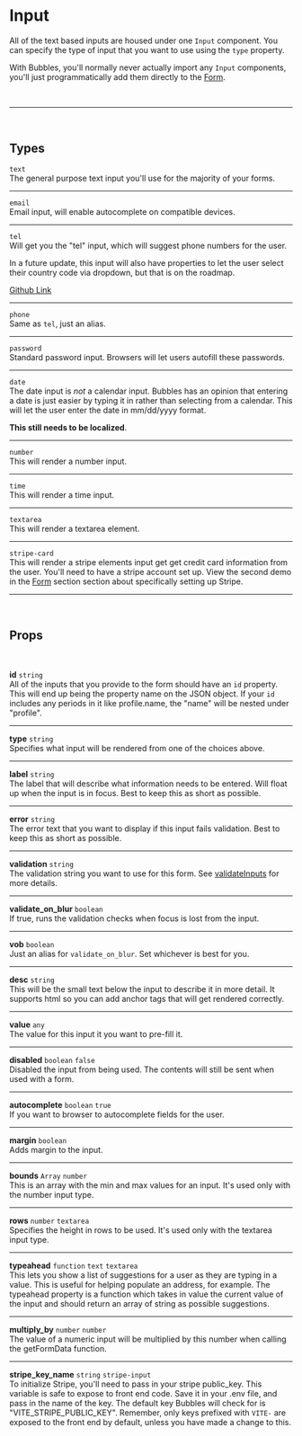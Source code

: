 # Input

All of the text based inputs are housed under one `Input` component. You can specify the type of input that you want to use using the `type` property.

With Bubbles, you'll normally never actually import any `Input` components, you'll just programmatically add them directly to the [Form](/form).

<br>

---

<br>

## Types

`text` <br>
The general purpose text input you'll use for the majority of your forms.

---

`email` <br>
Email input, will enable autocomplete on compatible devices.

---

`tel` <br>
Will get you the "tel" input, which will suggest phone numbers for the user.

In a future update, this input will also have properties to let the user select their country code via dropdown, but that is on the roadmap.

[Github Link](https://github.com/vpanyushenko/bubbles/issues/33)

---

`phone` <br>
Same as `tel`, just an alias.

---

`password` <br>
Standard password input. Browsers will let users autofill these passwords.

---

`date` <br>
The date input is _not_ a calendar input. Bubbles has an opinion that entering a date is just easier by typing it in rather than selecting from a calendar. This will let the user enter the date in mm/dd/yyyy format.

**This still needs to be localized**.

---

`number` <br>
This will render a number input.

---

`time` <br>
This will render a time input.

---

`textarea` <br>
This will render a textarea element.

---

`stripe-card` <br>
This will render a stripe elements input get get credit card information from the user. You'll need to have a stripe account set up. View the second demo in the [Form](/form) section section about specifically setting up Stripe.

---

<br>

## Props

<br>

**id** `string` <br>
All of the inputs that you provide to the form should have an `id` property. This will end up being the property name on the JSON object. If your `id` includes any periods in it like profile.name, the "name" will be nested under "profile".

---

**type** `string` <br>
Specifies what input will be rendered from one of the choices above.

---

**label** `string` <br>
The label that will describe what information needs to be entered. Will float up when the input is in focus. Best to keep this as short as possible.

---

**error** `string` <br>
The error text that you want to display if this input fails validation. Best to keep this as short as possible.

---

**validation** `string` <br>
The validation string you want to use for this form. See [validateInputs](/validate-inputs) for more details.

---

**validate_on_blur** `boolean` <br>
If true, runs the validation checks when focus is lost from the input.

---

**vob** `boolean` <br>
Just an alias for `validate_on_blur`. Set whichever is best for you.

---

**desc** `string` <br>
This will be the small text below the input to describe it in more detail. It supports html so you can add anchor tags that will get rendered correctly.

---

**value** `any` <br>
The value for this input it you want to pre-fill it.

---

**disabled** `boolean` <code class="blue">false</code><br>
Disabled the input from being used. The contents will still be sent when used with a form.

---

**autocomplete** `boolean` <code class="blue">true</code><br>
If you want to browser to autocomplete fields for the user.

---

**margin** `boolean` <br>
Adds margin to the input.

---

**bounds** `Array` <code class="red">number</code><br>
This is an array with the min and max values for an input. It's used only with the number input type.

---

**rows** `number` <code class="red">textarea</code><br>
Specifies the height in rows to be used. It's used only with the textarea input type.

---

**typeahead** `function` <code class="red">text</code> <code class="red">textarea</code><br>
This lets you show a list of suggestions for a user as they are typing in a value. This is useful for helping populate an address, for example. The typeahead property is a function which takes in value the current value of the input and should return an array of string as possible suggestions.

---

**multiply_by** `number` <code class="red">number</code><br>
The value of a numeric input will be multiplied by this number when calling the getFormData function.

---

**stripe_key_name** `string` <code class="red">stripe-input</code><br>
To initialize Stripe, you'll need to pass in your stripe public_key. This variable is safe to expose to front end code. Save it in your .env file, and pass in the name of the key. The default key Bubbles will check for is "VITE_STRIPE_PUBLIC_KEY". Remember, only keys prefixed with `VITE-` are exposed to the front end by default, unless you have made a change to this.
